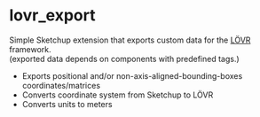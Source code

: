# lovr_export

Simple Sketchup extension that exports custom data for the [LÖVR](https://lovr.org/) framework.  
(exported data depends on components with predefined tags.)
- Exports positional and/or non-axis-aligned-bounding-boxes coordinates/matrices
- Converts coordinate system from Sketchup to LÖVR
- Converts units to meters
